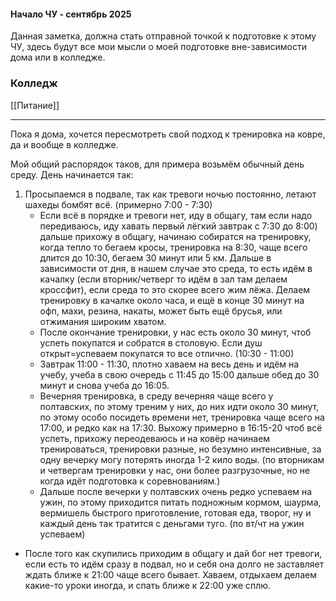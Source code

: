 #### Начало ЧУ - сентябрь 2025
Данная заметка, должна стать отправной точкой к подготовке к этому ЧУ, здесь будут все мои мысли о моей подготовке вне-зависимости дома или в колледже. 

### Колледж

[[Питание]]


---
Пока я дома, хочется пересмотреть свой подход к тренировка на ковре, да и вообще в колледже. 

Мой общий распорядок таков, для примера возьмём обычный день среду. День начинается так: 
1. Просыпаемся в подвале, так как тревоги ночью постоянно, летают шахеды бомбят всё. (примерно 7:00 - 7:30)
   - Если всё в порядке и тревоги нет, иду в общагу, там если надо передиваюсь, иду хавать первый лёгкий завтрак с 7:30 до 8:00) дальше прихожу в общагу, начинаю собиратся на тренировку, когда тепло то бегаем кросы, тренировка на 8:30, чаще всего длится до 10:30, бегаем 30 минут или 5 км. Дальше в зависимости от дня, в нашем случае это среда, то есть идём в качалку (если вторник/четверг то идём в зал там делаем кроссфит), если среда то это скорее всего жим лёжа. Делаем тренировку в качалке около часа, и ещё в конце 30 минут на офп, махи, резина, накаты, может быть ещё брусья, или отжимания широким хватом. 
   - После окончание тренировки, у нас есть около 30 минут, чтоб успеть покупатся и собратся в столовую. Если душ открыт=успеваем покупатся то все отлично. (10:30 - 11:00)
   - Завтрак 11:00 - 11:30, плотно хаваем на весь день и идём на учебу, учеба в свою очередь с 11:45 до 15:00 дальше обед до 30 минут и снова учеба до 16:05.
   - Вечерняя тренировка, в среду вечерняя чаще всего у полтавских, по этому треним у них, до них идти около 30 минут, по этому особо посидеть времени нет, тренировка чаще всего на 17:00, и редко как на 17:30. Выхожу примерно в 16:15-20 чтоб всё успеть, прихожу переодеваюсь и на ковёр начинаем тренироваться, тренировки разные, но безумно интенсивные, за одну вечерку могу потерять иногда 1-2 кило воды. (по вторникам и четвергам тренировки у нас, они более разгрузочные, но не когда идёт подготовка к соревнованиям.)
   - Дальше после вечерки у полтавских очень редко успеваем на ужин, по этому приходится питать подножным кормом, шаурма, вермишель быстрого приготовление, готовая еда, творог, ну и каждый день так тратится с деньгами туго. (по вт/чт на ужин успеваем)
  - После того как скупились приходим в общагу и дай бог нет тревоги, если есть то идём сразу в подвал, но и себя она долго не заставляет ждать ближе к 21:00 чаще всего бывает. Хаваем, отдыхаем делаем какие-то уроки иногда, и спать ближе к 22:00 уже сплю.

 